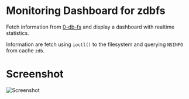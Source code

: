 # Monitoring Dashboard for zdbfs

Fetch information from [0-db-fs](https://github.com/threefoldtech/0-db-fs) and display a dashboard
with realtime statistics.

Information are fetch using `ioctl()` to the filesystem and querying `NSINFO` from cache `zdb`.

# Screenshot
![Screenshot](https://i.imgur.com/QS6PPWd.png)
